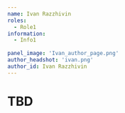 ```yaml
---
name: Ivan Razzhivin
roles:
  - Role1
information:
  - Info1
  
panel_image: 'Ivan_author_page.png'
author_headshot: 'ivan.png'
author_id: Ivan Razzhivin
---
```

# TBD